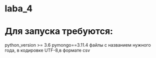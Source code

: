 # laba_4
# Для запуска требуются:
python_version >= 3.6
pymongo==3.11.4
файлы c названием нужного года, в кодировке UTF-8,в формате csv


